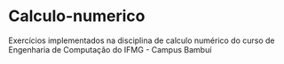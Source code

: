 # Calculo-numerico
Exercícios implementados na disciplina de calculo numérico do curso de Engenharia de Computação do IFMG - Campus Bambuí
